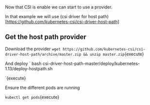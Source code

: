Now that CSI is enable we can start to use a provider.

In that example we will use (csi driver for host path)[https://github.com/kubernetes-csi/csi-driver-host-path]

## Get the host path provider
Download the provider
`
wget https://github.com/kubernetes-csi/csi-driver-host-path/archive/master.zip && unzip master.zip
`{execute}

And deploy
`
bash csi-driver-host-path-master/deploy/kubernetes-1.13/deploy-hostpath.sh

`{execute}

Ensure the different pods are running

`
kubectl get pods
`{execute}

<!-- ## Create persistent volumes

`
kubectl create -f ./examples
`{execute}

## Confirm Hostpath driver works
`
kubectl exec -it my-csi-app /bin/sh
`{execute}

`
kubectl exec -it $(kubectl get pods --selector app=csi-hostpathplugin -o jsonpath='{.items[*].metadata.name}') -c hostpath /bin/sh
`{execute} -->